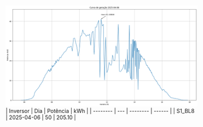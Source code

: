 ![My Image](06_04_2025-S1_BL8.png)
| Inversor | Dia | Potência | kWh    |
| -------- | --- | -------- | ------ |
| S1_BL8       | 2025-04-06  | 50       | 205.10 |